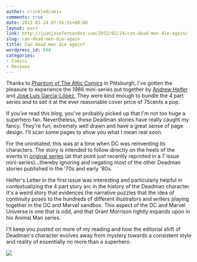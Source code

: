 ```yaml
---
author: crinkledcomix
comments: true
date: 2012-02-24 07:56:51+00:00
layout: post
link: http://juanjosefernandez.com/2012/02/24/can-dead-men-die-again/
slug: can-dead-men-die-again
title: Can dead men die again?
wordpress_id: 568
categories:
- Comics
- Reviews
---
```


Thanks to [Phantom of The Attic Comics](http://www.facebook.com/pages/Phantom-of-the-Attic-Comics-Oakland/270567764926) in Pittsburgh, I've gotten the pleasure to experience the 1986 mini-series put together by [Andrew Helfer ](http://en.wikipedia.org/wiki/Andy_Helfer)and [Jose Luís García-López.](http://en.wikipedia.org/wiki/José_Luis_Garc%C3%ADa-López) They were kind enough to bundle the 4 part series and to sell it at the ever reasonable cover price of 75cents a pop.

If you've read this blog, you've probably picked up that I'm not too huge a superhero fan. Nevertheless, these Deadman stories have really caught my fancy. They're fun, extremely well drawn and have a great sense of page design. I'll scan some pages to show you what I mean real soon.

For the uninitiated, this was at a time when DC was reinventing its characters. The story is intended to follow directly on the heels of the events in [original series](http://www.pulpanddagger.com/maskedbookwyrm/other_d1.html#dead) (at that point just recently reprinted in a 7 issue mini-series)...thereby ignoring and negating most of the other Deadman stories published in the '70s and early '80s.

Helfer's Letter in the first issue was interesting and particularly helpful in contextualizing the 4 part story arc in the history of the Deadman character. It's a weird story that evidences the narrative puzzles that the idea of continuity poses to the hundreds of different illustrators and writers playing together in the DC and Marvel sandbox. This aspect of the DC and Marvel Universe is one that is odd, and that Grant Morrison rightly expands upon in his Animal Man series.

I'll keep you posted on more of my reading and how the editorial shift of Deadman's character evolves away from mystery towards a consistent style and reality of essentially no more than a superhero.

[![](http://fernandezjuanjose.files.wordpress.com/2012/02/deadman.gif)](http://fernandezjuanjose.files.wordpress.com/2012/02/deadman.gif)
